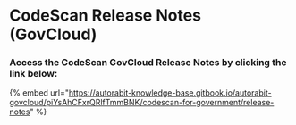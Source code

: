 # CodeScan Release Notes (GovCloud)

### Access the CodeScan GovCloud Release Notes by clicking the link below:&#x20;

{% embed url="https://autorabit-knowledge-base.gitbook.io/autorabit-govcloud/piYsAhCFxrQRlfTmmBNK/codescan-for-government/release-notes" %}
